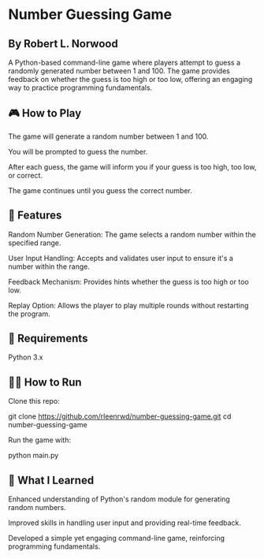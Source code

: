 # Number Guessing Game
## By Robert L. Norwood
A Python-based command-line game where players attempt to guess a randomly generated number between 1 and 100. The game provides feedback on whether the guess is too high or too low, offering an engaging way to practice programming fundamentals.

## 🎮 How to Play
The game will generate a random number between 1 and 100.

You will be prompted to guess the number.

After each guess, the game will inform you if your guess is too high, too low, or correct.

The game continues until you guess the correct number.

## 🚀 Features
Random Number Generation: The game selects a random number within the specified range.

User Input Handling: Accepts and validates user input to ensure it's a number within the range.

Feedback Mechanism: Provides hints whether the guess is too high or too low.

Replay Option: Allows the player to play multiple rounds without restarting the program.

## 🧪 Requirements
Python 3.x

## 🧑‍💻 How to Run
Clone this repo:

git clone https://github.com/rleenrwd/number-guessing-game.git
cd number-guessing-game

Run the game with: 

python main.py

## 🧠 What I Learned
Enhanced understanding of Python's random module for generating random numbers.

Improved skills in handling user input and providing real-time feedback.

Developed a simple yet engaging command-line game, reinforcing programming fundamentals.

